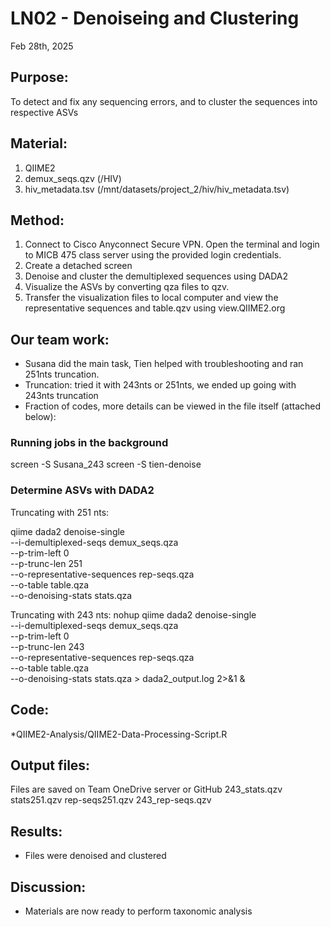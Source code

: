 
# LN02 - Denoiseing and Clustering

Feb 28th, 2025

## Purpose:
To detect and fix any sequencing errors, and to cluster the sequences into respective ASVs

## Material: 
1. QIIME2 
2. demux_seqs.qzv (/HIV)
3. hiv_metadata.tsv (/mnt/datasets/project_2/hiv/hiv_metadata.tsv)


## Method:
1. Connect to Cisco Anyconnect Secure VPN. Open the terminal and login to MICB 475 class server using the provided login credentials.
2. Create a detached screen
3. Denoise and cluster the demultiplexed sequences using DADA2
4. Visualize the ASVs by converting qza files to qzv.
5. Transfer the visualization files to local computer and view the representative sequences and table.qzv using view.QIIME2.org

## Our team work:
* Susana did the main task, Tien helped with troubleshooting and ran 251nts truncation.
* Truncation: tried it with 243nts or 251nts, we ended up going with 243nts truncation
* Fraction of codes, more details can be viewed in the file itself (attached below):
### Running jobs in the background
screen -S Susana_243
screen -S tien-denoise

### Determine ASVs with DADA2
Truncating with 251 nts:

qiime dada2 denoise-single \
  --i-demultiplexed-seqs demux_seqs.qza \
  --p-trim-left 0 \
  --p-trunc-len 251 \
  --o-representative-sequences rep-seqs.qza \
  --o-table table.qza \
  --o-denoising-stats stats.qza

Truncating with 243 nts:
nohup qiime dada2 denoise-single \
  --i-demultiplexed-seqs demux_seqs.qza \
  --p-trim-left 0 \
  --p-trunc-len 243 \
  --o-representative-sequences rep-seqs.qza \
  --o-table table.qza \
  --o-denoising-stats stats.qza > dada2_output.log 2>&1 &



   
## Code: 
*QIIME2-Analysis/QIIME2-Data-Processing-Script.R
## Output files:
Files are saved on Team OneDrive server or GitHub
243_stats.qzv
stats251.qzv
rep-seqs251.qzv
243_rep-seqs.qzv


   
## Results: 
*  Files were denoised and clustered

## Discussion:
* Materials are now ready to perform taxonomic analysis
